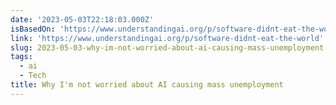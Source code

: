 ```yaml
---
date: '2023-05-03T22:18:03.000Z'
isBasedOn: 'https://www.understandingai.org/p/software-didnt-eat-the-world'
link: 'https://www.understandingai.org/p/software-didnt-eat-the-world'
slug: 2023-05-03-why-im-not-worried-about-ai-causing-mass-unemployment
tags:
  - ai
  - Tech
title: Why I'm not worried about AI causing mass unemployment
---
```


